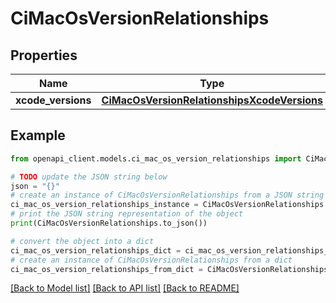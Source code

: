 # CiMacOsVersionRelationships


## Properties

Name | Type | Description | Notes
------------ | ------------- | ------------- | -------------
**xcode_versions** | [**CiMacOsVersionRelationshipsXcodeVersions**](CiMacOsVersionRelationshipsXcodeVersions.md) |  | [optional] 

## Example

```python
from openapi_client.models.ci_mac_os_version_relationships import CiMacOsVersionRelationships

# TODO update the JSON string below
json = "{}"
# create an instance of CiMacOsVersionRelationships from a JSON string
ci_mac_os_version_relationships_instance = CiMacOsVersionRelationships.from_json(json)
# print the JSON string representation of the object
print(CiMacOsVersionRelationships.to_json())

# convert the object into a dict
ci_mac_os_version_relationships_dict = ci_mac_os_version_relationships_instance.to_dict()
# create an instance of CiMacOsVersionRelationships from a dict
ci_mac_os_version_relationships_from_dict = CiMacOsVersionRelationships.from_dict(ci_mac_os_version_relationships_dict)
```
[[Back to Model list]](../README.md#documentation-for-models) [[Back to API list]](../README.md#documentation-for-api-endpoints) [[Back to README]](../README.md)


